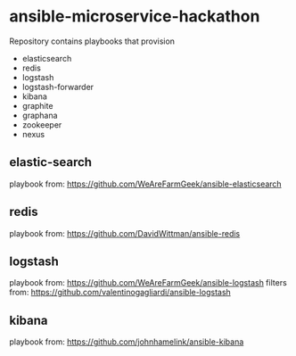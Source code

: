 ansible-microservice-hackathon
==============================

Repository contains playbooks that provision
- elasticsearch
- redis
- logstash
- logstash-forwarder
- kibana
- graphite
- graphana
- zookeeper
- nexus

## elastic-search
playbook from: https://github.com/WeAreFarmGeek/ansible-elasticsearch

## redis
playbook from: https://github.com/DavidWittman/ansible-redis

## logstash
playbook from: https://github.com/WeAreFarmGeek/ansible-logstash
filters from: https://github.com/valentinogagliardi/ansible-logstash

## kibana
playbook from: https://github.com/johnhamelink/ansible-kibana
